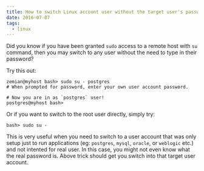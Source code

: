 ```yaml
---
title: How to switch Linux account user without the target user's password
date: 2016-07-07
tags:
  - linux
---
```


Did you know if you have been granted `sudo` access to a remote
host with `su` command, then you may switch to any user without the
need to type in their password?

Try this out:

    zemian@myhost bash> sudo su - postgres
    # When prompted for password, enter your own user account password.
    
    # Now you are in as `postgres` user!
    postgres@myhost bash>
    

Or if you want to switch to the root user directly, simply try:

    bash> sudo su -
    

This is very useful when you need to switch to a user account that
was only setup just to run applications (eg: `postgres`, `mysql`,
`oracle`, or `weblogic` etc.) and not intented for real user. In this
case, you might not even know what the real password is. Above
trick should get you switch into that target user account.